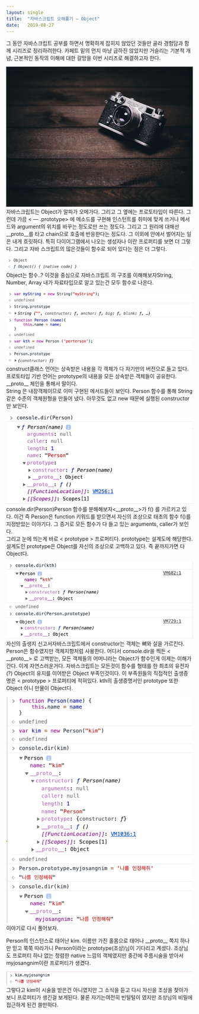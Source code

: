 ```yaml
---
layout:	single
title:	"자바스크립트 오해풀기 — Object"
date:	2019-08-27
---
```


  그 동안 자바스크립트 공부를 하면서 명확하게 잡히지 않았던 것들만 골라 경험담과 함께 시리즈로 정리하려한다. 카페트 밑의 먼지 마냥 급하진 않았지만 거슬리는 기본적 개념, 근본적인 동작의 이해에 대한 갈망을 이번 시리즈로 해결하고자 한다.

![](/assets/img/1*BZPaOXsvnukSx1fTpOtT-g.jpeg)자바스크립트는 Object가 알파가 오메가다. 그리고 그 옆에는 프로토타입이 따른다. 그런데 가끔 < — .prototype> 에 메소드를 구현해 인스턴트를 취미에 맞게 쓰거나 메서드와 argument의 위치를 바꾸는 정도로만 쓰는 정도다. 그리고 그 원리에 대해선 \_\_proto\_\_를 타고 chain으로 호출에 반응한다는 정도다. 그 이외에 안에서 벌어지는 일은 내게 흐릿하다. 특히 다이어그램에서 나오는 생성자나 <prototype>이란 프로퍼티를 보면 더 그렇다. 그리고 자바 스크립트의 많은것들이 함수로 되어 있다는 점은 더 그렇다.

![](/assets/img/1*Y7vVp_D6Yg_ZkDUyDa3H8w.png)Object는 함수..? 이것을 중심으로 자바스크립트 의 구조를 이해해보자String, Number, Array 내가 자료타입으로 알고 있는건 모두 함수로 나온다.

![](/assets/img/1*oSoHqtzsMz4SncDZ2WwKRw.png)construct클래스 언어는 상속받은 내용을 각 객체가 다 자기만의 버전으로 들고 있다. 프로토타입 기반 언어는 prototype의 내용을 모든 상속받은 객체들이 공유한다. \_\_proto\_\_ 체인을 통해서 말이다.  
 String 은 내장객체이므로 이미 구현된 메서드들이 보인다. Person 함수를 통해 String 같은 수준의 객체원형을 만들어 냈다. 아무것도 없고 new 때문에 실행된 constructor만 보인다.

![](/assets/img/1*G71cVXCqWePadb2FFDAjPQ.png)console.dir(Person)Person 함수를 분해해보자<\_\_proto\_\_>가 f() 를 가르키고 있다. 이건 즉 Person은 function 키워드를 받으면서 자신의 조상으로 태초의 함수 f()를 지정받았는 이야기다. 그 증거로 모든 함수가 다 들고 있는 arguments, caller가 보인다.   
 그리고 눈에 띄는게 바로 < prototype > 프로퍼티다. prototype는 설계도에 해당한다. 설계도인 prototype은 Object를 자신의 조상으로 고백하고 있다. 즉 끝까지가면 다 Object다.

![](/assets/img/1*5seQ1ylZzEl1FhVZs7vznw.png)자신의 출생지 신고서자바스크립트에서 constructor는 객체는 뼈와 살을 가르킨다.  
 Person은 함수였지만 객체지향처럼 사용한다. 어디서 console.dir을 찍든 < \_\_proto\_\_> 로 고백받는, 모든 객체들의 어머니라는 Object가 함수인게 이제는 이해가 간다. 이게 자연스러운거다. 자바스크립트는 모든것이 함수를 형태를 한 최초의 유전자(?) Object의 유지를 이어받은 Object 부족인것이다. 이 부족원들의 직접적인 출생증명은 < prototype > 프로퍼티에 적혀있다. kth의 출생증명서인 prototype 또한 Object 이니 만물이 Object다.

![](/assets/img/1*6cpgczsW7QBnONsYv0GXfw.png)이야기로 다시 풀어보자.

Person의 인스턴스로 태어난 kim. 이름만 가진 홀몸으로 태어나 \_\_proto\_\_ 쪽지 하나만 믿고 쭉쭉 따라가니 Person이라는 prototype(조상)님이 기다리고 계셨다. 조상님도 프로퍼티 하나 없는 청렴한 native 느낌의 객체였지만 중간에 주름시술을 받아서 myjosangnim이란 프로퍼티가 생겼다.

![](/assets/img/1*SnkilkAzO-GIwpynUcRcPQ.png)그렇다고 kim이 시술을 받은건 아니였지만 그 소식을 듣고 다시 자신을 조상을 찾아가보니 프로퍼티가 생긴걸 보게된다. 물론 자기는여전히 빈털털이 였지만 조상님의 비밀에 접근하게 된건 쓸만하다.

  